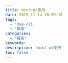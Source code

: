 ```yaml
---
title: mint-ui使用
date: 2019-11-14 10:50:18
tags:
  - 'Vue-cli'
  - '框架'
categories:
  - '框架'
keywords:
description: 'mint-ui使用'
toc: false
---
```

